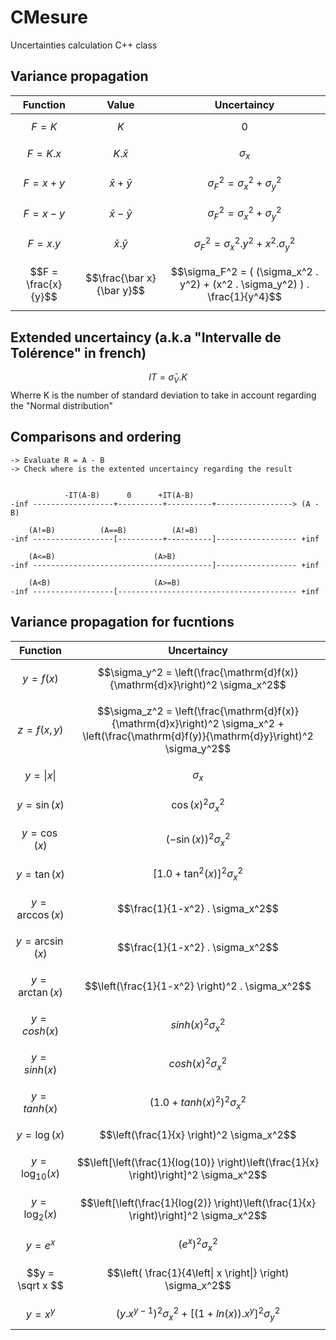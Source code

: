 # CMesure
Uncertainties calculation C++ class


## Variance propagation

| Function | Value | Uncertaincy |
| :------------: | :-------------: | :-------------: |
| $$F = K$$         | $$K$$ | $$0$$ |
| $$F = K.x$$         | $$K.\bar x$$ | $$\sigma_x$$ |
| $$F = x + y$$       | $$\bar x + \bar y$$ | $$\sigma_F^2 = \sigma_x^2 + \sigma_y^2$$ |
| $$F = x - y$$       | $$\bar x - \bar y$$ | $$\sigma_F^2 = \sigma_x^2 + \sigma_y^2$$ |
| $$F = x.y$$         | $$\bar x . \bar y$$ | $$\sigma_F^2 = \sigma_x^2 . y^2 + x^2 . \sigma_y^2$$ |
| $$F = \frac{x}{y}$$ |  $$\frac{\bar x}{\bar y}$$| $$\sigma_F^2 = (  (\sigma_x^2 . y^2) + (x^2 . \sigma_y^2)  ) . \frac{1}{y^4}$$ |

## Extended uncertaincy (a.k.a "Intervalle de Tolérence" in french)

$$IT = \bar \sigma_V.K$$
Wherre K is the number of standard deviation to take in account regarding the "Normal distribution"

## Comparisons and ordering

	-> Evaluate R = A - B
	-> Check where is the extented uncertaincy regarding the result


			    -IT(A-B)      0      +IT(A-B)
	-inf ------------------+----------+----------+-----------------> (A - B)

		(A!=B)			(A==B)			(A!=B) 
	-inf ------------------[----------+----------]------------------ +inf

		(A<=B)						(A>B)
	-inf ----------------------------------------]------------------ +inf

		(A<B)						(A>=B) 
	-inf ------------------[---------------------------------------- +inf


## Variance propagation for fucntions
| Function | Uncertaincy |
| :------------: | :-------------: |
| $$y = f(x)$$    | $$\sigma_y^2 = \left(\frac{\mathrm{d}f(x)}{\mathrm{d}x}\right)^2 \sigma_x^2$$ |
| $$z = f(x,y)$$  | $$\sigma_z^2 = \left(\frac{\mathrm{d}f(x)}{\mathrm{d}x}\right)^2 \sigma_x^2 + \left(\frac{\mathrm{d}f(y)}{\mathrm{d}y}\right)^2 \sigma_y^2$$ |
| $$y = \left\| x \right\|$$         | $$\sigma_x$$ |
| $$y = \sin(x) $$    | $$\cos(x)^2  \sigma_x^2$$ |
| $$y = \cos(x) $$    | $$\left(-\sin(x) \right)^2  \sigma_x^2$$ |
| $$y = \tan(x) $$    | $$\left[1.0 + \tan^2(x) \right]^2  \sigma_x^2$$ |
| $$y = \arccos(x) $$ | $$\frac{1}{1-x^2} . \sigma_x^2$$ |
| $$y = \arcsin(x) $$ | $$\frac{1}{1-x^2} . \sigma_x^2$$ |
| $$y = \arctan(x) $$ | $$\left(\frac{1}{1-x^2} \right)^2 . \sigma_x^2$$ |
| $$y = cosh(x) $$    | $$sinh(x)^2  \sigma_x^2$$ |
| $$y = sinh(x) $$    | $$cosh(x)^2  \sigma_x^2$$ |
| $$y = tanh(x) $$    | $$\left(1.0 + tanh(x)^2 \right)^2  \sigma_x^2$$ |
| $$y = \log(x) $$ | $$\left(\frac{1}{x} \right)^2  \sigma_x^2$$ |
| $$y = \log_{10}(x) $$ | $$\left[\left(\frac{1}{log(10)} \right)\left(\frac{1}{x} \right)\right]^2  \sigma_x^2$$ |
| $$y = \log_{2}(x) $$ | $$\left[\left(\frac{1}{log(2)} \right)\left(\frac{1}{x} \right)\right]^2  \sigma_x^2$$ |
| $$y = e^x $$ | $$\left( e^x \right)^2  \sigma_x^2$$ |
| $$y = \sqrt x $$ | $$\left( \frac{1}{4\left\| x \right\|} \right)  \sigma_x^2$$ |
| $$y = x^y$$         | $$\left(y.x^{y-1}\right)^2 \sigma_x^2 + \left[(1+ln(x)).x^y \right]^2 \sigma_y^2$$ |

